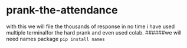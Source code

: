 # prank-the-attendance
with this we will file the thousands of response in no time i have used multiple terminalfor the hard prank and even used colab.
######we will need names package
```pip install names```
